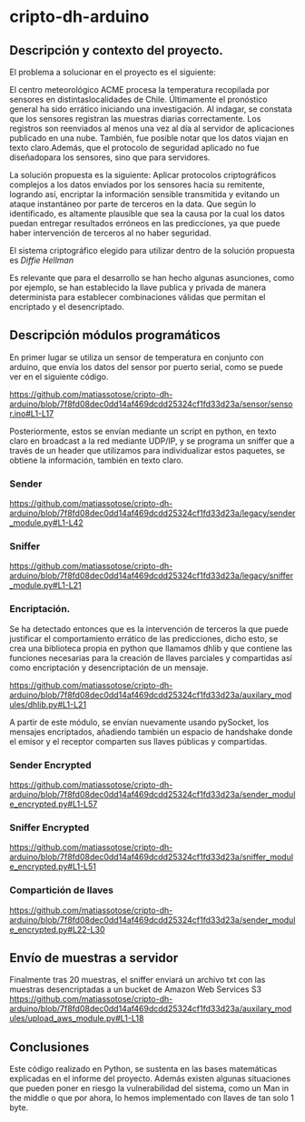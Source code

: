 # cripto-dh-arduino
## Descripción y contexto del proyecto.
El problema a solucionar en el proyecto es el siguiente: 

 El centro meteorológico ACME procesa la temperatura recopilada por sensores en distintaslocalidades de Chile. Últimamente el pronóstico general ha sido errático iniciando una investigación. Al indagar, se constata que los sensores registran las muestras diarias correctamente. Los registros son reenviados al menos una vez al día al servidor de aplicaciones publicado en una nube. También, fue posible notar que los datos viajan en texto claro.Además, que el protocolo de seguridad aplicado no fue diseñadopara los sensores, sino que para servidores.

La solución propuesta es la siguiente: Aplicar protocolos criptográficos complejos a los datos enviados por los sensores hacia su remitente, logrando así, encriptar la información sensible transmitida y evitando un ataque instantáneo por parte de terceros en la data. Que según lo identificado, es altamente plausible que sea la causa por la cual los datos puedan entregar resultados erróneos en las predicciones, ya que puede haber intervención de terceros al no haber seguridad.

El sistema criptográfico elegido para utilizar dentro de la solución propuesta es *Diffie Hellman*

Es relevante que para el desarrollo se han hecho algunas asunciones, como por ejemplo, se han establecido la llave publica y privada de manera determinista para establecer combinaciones válidas que permitan el encriptado y el desencriptado.

## Descripción módulos programáticos

En primer lugar se utiliza un sensor de temperatura en conjunto con arduino, que envía los datos del sensor por puerto serial, como se puede ver en el siguiente código.

https://github.com/matiassotose/cripto-dh-arduino/blob/7f8fd08dec0dd14af469dcdd25324cf1fd33d23a/sensor/sensor.ino#L1-L17

Posteriormente, estos se envían mediante un script en python, en texto claro en broadcast a la red mediante UDP/IP, y se programa un sniffer que a través de un header que utilizamos para individualizar estos paquetes, se obtiene la información, también en texto claro.

### Sender
https://github.com/matiassotose/cripto-dh-arduino/blob/7f8fd08dec0dd14af469dcdd25324cf1fd33d23a/legacy/sender_module.py#L1-L42
### Sniffer
https://github.com/matiassotose/cripto-dh-arduino/blob/7f8fd08dec0dd14af469dcdd25324cf1fd33d23a/legacy/sniffer_module.py#L1-L21

### Encriptación.
Se ha detectado entonces que es la intervención de terceros la que puede justificar el comportamiento errático de las predicciones, dicho esto, se crea una biblioteca propia en python que llamamos dhlib y que contiene las funciones necesarias para la creación de llaves parciales y compartidas así como encriptación y desencriptación de un mensaje.

https://github.com/matiassotose/cripto-dh-arduino/blob/7f8fd08dec0dd14af469dcdd25324cf1fd33d23a/auxilary_modules/dhlib.py#L1-L21

A partir de este módulo, se  envían nuevamente usando pySocket, los mensajes encriptados, añadiendo también un espacio de handshake donde el emisor y el receptor comparten sus llaves públicas y compartidas.

### Sender Encrypted
https://github.com/matiassotose/cripto-dh-arduino/blob/7f8fd08dec0dd14af469dcdd25324cf1fd33d23a/sender_module_encrypted.py#L1-L57
### Sniffer Encrypted
https://github.com/matiassotose/cripto-dh-arduino/blob/7f8fd08dec0dd14af469dcdd25324cf1fd33d23a/sniffer_module_encrypted.py#L1-L51
### Compartición de llaves
https://github.com/matiassotose/cripto-dh-arduino/blob/7f8fd08dec0dd14af469dcdd25324cf1fd33d23a/sender_module_encrypted.py#L22-L30

## Envío de muestras a servidor
Finalmente tras 20 muestras, el sniffer enviará un archivo txt con las muestras desencriptadas a un bucket de Amazon Web Services S3
https://github.com/matiassotose/cripto-dh-arduino/blob/7f8fd08dec0dd14af469dcdd25324cf1fd33d23a/auxilary_modules/upload_aws_module.py#L1-L18

## Conclusiones
Este código realizado en Python, se sustenta en las bases matemáticas explicadas en el informe del proyecto. Además existen algunas situaciones que pueden poner en riesgo la vulnerabilidad del sistema, como un Man in the middle o que por ahora, lo hemos implementado con llaves de tan solo 1 byte.
